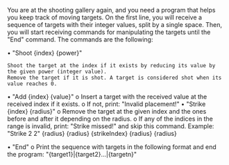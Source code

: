 You are at the shooting gallery again, and you need a program that helps you keep track of moving targets. On the first line, you will receive a sequence of targets with their integer values, split by a single space. Then, you will start receiving commands for manipulating the targets until the "End" command. The commands are the following:

•	"Shoot {index} {power}"

	Shoot the target at the index if it exists by reducing its value by the given power (integer value). 
	Remove the target if it is shot. A target is considered shot when its value reaches 0.

•	"Add {index} {value}"
o	Insert a target with the received value at the received index if it exists. 
o	If not, print: "Invalid placement!"
•	"Strike {index} {radius}"
o	Remove the target at the given index and the ones before and after it depending on the radius.
o	If any of the indices in the range is invalid, print: "Strike missed!" and skip this command.
 Example:  "Strike 2 2"
	{radius}	{radius}	{strikeIndex}	{radius}	{radius}		

•	"End"
o	Print the sequence with targets in the following format and end the program:
"{target1}|{target2}…|{targetn}"

